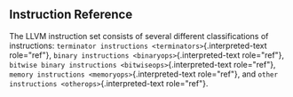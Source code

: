 Instruction Reference
---------------------

The LLVM instruction set consists of several different classifications
of instructions:
`terminator instructions <terminators>`{.interpreted-text role="ref"},
`binary
instructions <binaryops>`{.interpreted-text role="ref"}, `bitwise binary
instructions <bitwiseops>`{.interpreted-text role="ref"},
`memory instructions <memoryops>`{.interpreted-text role="ref"}, and
`other instructions <otherops>`{.interpreted-text role="ref"}.

